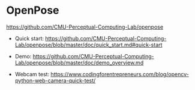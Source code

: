 # OpenPose
https://github.com/CMU-Perceptual-Computing-Lab/openpose
* Quick start: https://github.com/CMU-Perceptual-Computing-Lab/openpose/blob/master/doc/quick_start.md#quick-start
* Demo: https://github.com/CMU-Perceptual-Computing-Lab/openpose/blob/master/doc/demo_overview.md

* Webcam test: https://www.codingforentrepreneurs.com/blog/opencv-python-web-camera-quick-test/
